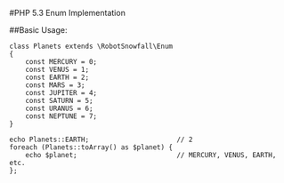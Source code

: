 #PHP 5.3 Enum Implementation

##Basic Usage:

    class Planets extends \RobotSnowfall\Enum
    {
        const MERCURY = 0;
        const VENUS = 1;
        const EARTH = 2;
        const MARS = 3;
        const JUPITER = 4;
        const SATURN = 5;
        const URANUS = 6;
        const NEPTUNE = 7;
    }

    echo Planets::EARTH;                      // 2
    foreach (Planets::toArray() as $planet) {
        echo $planet;                         // MERCURY, VENUS, EARTH, etc.
    };
